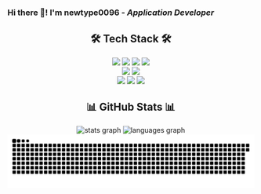 <h3>Hi there 👋! I'm newtype0096 - <i>Application Developer</i></h3>

<h2 align="center">🛠️ Tech Stack 🛠️</h2>

<div align="center">
<!-- Languages -->
<img src="https://img.shields.io/badge/c-%2300599C.svg?style=for-the-badge&logo=c&logoColor=white">
<img src="https://img.shields.io/badge/c++-%2300599C.svg?style=for-the-badge&logo=c%2B%2B&logoColor=white">
<img src="https://img.shields.io/badge/c%23-%23239120.svg?style=for-the-badge&logo=csharp&logoColor=white">
<img src="https://img.shields.io/badge/python-3670A0?style=for-the-badge&logo=python&logoColor=ffdd54">
<br/>

<!-- Databases -->
<img src="https://img.shields.io/badge/postgres-%23316192.svg?style=for-the-badge&logo=postgresql&logoColor=white">
<img src="https://img.shields.io/badge/sqlite-%2307405e.svg?style=for-the-badge&logo=sqlite&logoColor=white">
<br/>

<!-- Frameworks, Platforms and Libraries -->
<img src="https://img.shields.io/badge/.NET-5C2D91?style=for-the-badge&logo=.net&logoColor=white">
<img src="https://shields.io/badge/FFmpeg-%23171717.svg?logo=ffmpeg&style=for-the-badge&labelColor=171717&logoColor=5cb85c">
<img src="https://img.shields.io/badge/opencv-%23white.svg?style=for-the-badge&logo=opencv&logoColor=white">
</div>

###

<h2 align="center">📊 GitHub Stats 📊</h2>

<div align="center">  
<img src="https://github-readme-stats.vercel.app/api?username=newtype0096&hide_title=false&hide_rank=false&show_icons=true&include_all_commits=true&count_private=true&disable_animations=false&theme=dark&locale=en&hide_border=false" height="150" alt="stats graph"  />
<img src="https://github-readme-stats.vercel.app/api/top-langs?username=newtype0096&locale=en&hide_title=false&layout=compact&card_width=320&langs_count=5&theme=dark&hide_border=false" height="150" alt="languages graph"  />
<br/>

<img src="https://raw.githubusercontent.com/newtype0096/newtype0096/output/github-contribution-grid-snake-dark.svg" alt="Snake animation" />
</div>
